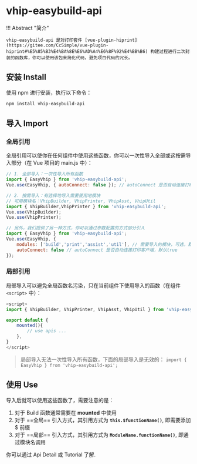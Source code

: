 # vhip-easybuild-api

!!! Abstract "简介"

	vhip-easybuild-api 是对打印套件 [vue-plugin-hiprint](https://gitee.com/CcSimple/vue-plugin-hiprint#%E5%85%B3%E4%BA%8E%E6%AD%A4%E6%8F%92%E4%BB%B6) 构建过程进行二次封装的函数库，你可以使用该包来简化代码，避免项目代码的冗长。

## 安装 Install

使用 npm 进行安装，执行以下命令：

```bash
npm install vhip-easybuild-api
```


## 导入 Import

### 全局引用

全局引用可以使你在任何组件中使用这些函数，你可以一次性导入全部或这按需导入部分（在 Vue 项目的 main.js 中）：


```javascript title="main.js"
// 1. 全部导入：一次性导入所有函数
import { EasyVhip } from 'vhip-easybuild-api';
Vue.use(EasyVhip, { autoConnect: false }); // autoConnect 是否自动连接打印客户端，默认true

// 2. 按需导入：有选择地导入需要使用地模块
// 可用模块名：VhipBuilder, VhipPrinter, VhipAsst, VhipUtil
import { VhipBuilder,VhipPrinter } from 'vhip-easybuild-api';
Vue.use(VhipBuilder);
Vue.use(VhipPrinter);

// 另外，我们提供了另一种方式，你可以通过参数配置的方式部分引入
import { EasyVhip } from 'vhip-easybuild-api';
Vue.use(EasyVhip, {
    modules: ['build','print','assist','util'], // 需要导入的模块，可选，默认全部导入
    autoConnect: false // autoConnect 是否自动连接打印客户端，默认true
});

```

### 局部引用
局部导入可以避免全局函数名污染，只在当前组件下使用导入的函数（在组件 `<script>` 中）：

  

```javascript title="component.vue"
<script>
import { VhipBuilder, VhipPrinter, VhipAsst, VhipUtil } from 'vhip-easybuild-api';

export default {
	mounted(){
		// use apis ...
	},
}
</script>
```

> 局部导入无法一次性导入所有函数，下面的局部导入是无效的：
> `import { EasyVhip } from 'vhip-easybuild-api';` 


## 使用 Use

导入后就可以使用这些函数了，需要注意的是：

1. 对于 Build 函数通常需要在 **mounted** 中使用
2. 对于 ==全局== 引入方式，其引用方式为 **`this.$functionName()`**, 即需要添加 $ 前缀
3. 对于 ==局部== 引入方式，其引用方式为 **`ModuleName.functionName()`**, 即通过模块名调用

你可以通过 Api Detail 或 Tutorial 了解.